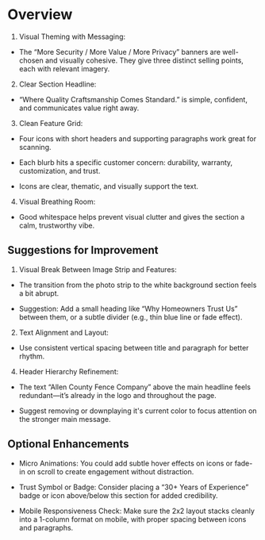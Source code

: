 # Overview

1. Visual Theming with Messaging:

- The “More Security / More Value / More Privacy” banners are well-chosen and visually cohesive. They give three distinct selling points, each with relevant imagery.

2. Clear Section Headline:

- “Where Quality Craftsmanship Comes Standard.” is simple, confident, and communicates value right away.

3. Clean Feature Grid:

- Four icons with short headers and supporting paragraphs work great for scanning.

- Each blurb hits a specific customer concern: durability, warranty, customization, and trust.

- Icons are clear, thematic, and visually support the text.

4. Visual Breathing Room:

- Good whitespace helps prevent visual clutter and gives the section a calm, trustworthy vibe.

## Suggestions for Improvement

1. Visual Break Between Image Strip and Features:

- The transition from the photo strip to the white background section feels a bit abrupt.

- Suggestion: Add a small heading like “Why Homeowners Trust Us” between them, or a subtle divider (e.g., thin blue line or fade effect).

2. Text Alignment and Layout:

- Use consistent vertical spacing between title and paragraph for better rhythm.

4. Header Hierarchy Refinement:

- The text “Allen County Fence Company” above the main headline feels redundant—it’s already in the logo and throughout the page.

- Suggest removing or downplaying it's current color to focus attention on the stronger main message.

## Optional Enhancements

- Micro Animations: You could add subtle hover effects on icons or fade-in on scroll to create engagement without distraction.

- Trust Symbol or Badge: Consider placing a “30+ Years of Experience” badge or icon above/below this section for added credibility.

- Mobile Responsiveness Check: Make sure the 2x2 layout stacks cleanly into a 1-column format on mobile, with proper spacing between icons and paragraphs.
